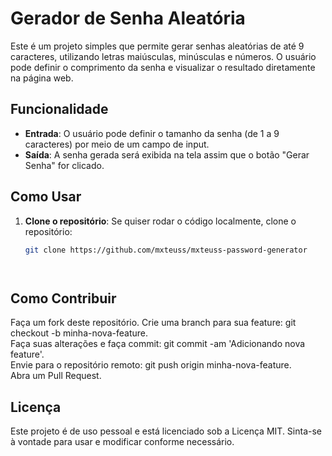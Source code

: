 # Gerador de Senha Aleatória

Este é um projeto simples que permite gerar senhas aleatórias de até 9 caracteres, utilizando letras maiúsculas, minúsculas e números. O usuário pode definir o comprimento da senha e visualizar o resultado diretamente na página web.

## Funcionalidade

- **Entrada**: O usuário pode definir o tamanho da senha (de 1 a 9 caracteres) por meio de um campo de input.
- **Saída**: A senha gerada será exibida na tela assim que o botão "Gerar Senha" for clicado.

## Como Usar

1. **Clone o repositório**:
   Se quiser rodar o código localmente, clone o repositório:
   ```bash
   git clone https://github.com/mxteuss/mxteuss-password-generator




## Como Contribuir
Faça um fork deste repositório.
Crie uma branch para sua feature: git checkout -b minha-nova-feature. <br>
Faça suas alterações e faça commit: git commit -am 'Adicionando nova feature'. <br>
Envie para o repositório remoto: git push origin minha-nova-feature. <br>
Abra um Pull Request.


## Licença
Este projeto é de uso pessoal e está licenciado sob a Licença MIT. Sinta-se à vontade para usar e modificar conforme necessário.
